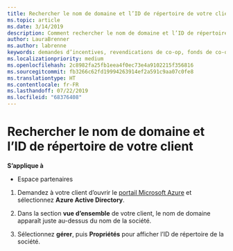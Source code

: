 ```yaml
---
title: Rechercher le nom de domaine et l’ID de répertoire de votre client | Espace partenaires
ms.topic: article
ms.date: 3/14/2019
description: Comment rechercher le nom de domaine et l’ID de répertoire de votre client lors de l’envoi d’une revendication
author: LauraBrenner
ms.author: labrenne
keywords: demandes d’incentives, revendications de co-op, fonds de co-op, OSA, ISV, Association du chiffre d’affaires, nom de domaine, ID de répertoire
ms.localizationpriority: medium
ms.openlocfilehash: 2c8982fa25fb1eea4f0ec73e4a9102215f356816
ms.sourcegitcommit: fb3266c62fd19994263914ef2a591c9aa07c0fe8
ms.translationtype: HT
ms.contentlocale: fr-FR
ms.lasthandoff: 07/22/2019
ms.locfileid: "68376408"
---
```

# <a name="find-your-customers-domain-name-and-directory-id"></a>Rechercher le nom de domaine et l’ID de répertoire de votre client

**S’applique à**

-  Espace partenaires

1.  Demandez à votre client d’ouvrir le [portail Microsoft Azure](https://ms.portal.azure.com/#home) et sélectionnez **Azure Active Directory**. 

2.  Dans la section **vue d’ensemble** de votre client, le nom de domaine apparaît juste au-dessus du nom de la société.  

3.  Sélectionnez **gérer**, puis **Propriétés** pour afficher l’ID de répertoire de la société.
